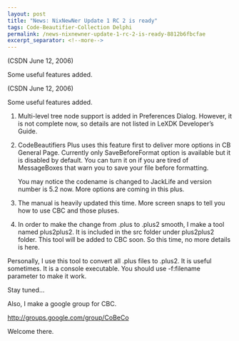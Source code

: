 ```yaml
---
layout: post
title: "News: NixNewNer Update 1 RC 2 is ready"
tags: Code-Beautifier-Collection Delphi
permalink: /news-nixnewner-update-1-rc-2-is-ready-8812b6fbcfae
excerpt_separator: <!--more-->
---
```

(CSDN June 12, 2006)

Some useful features added.
<!--more-->

(CSDN June 12, 2006)

Some useful features added.

1. Multi-level tree node support is added in Preferences Dialog. However, it is not complete now, so details are not listed in LeXDK Developer’s Guide.
1. CodeBeautifiers Plus uses this feature first to deliver more options in CB General Page. Currently only SaveBeforeFormat option is available but it is disabled by default. You can turn it on if you are tired of MessageBoxes that warn you to save your file before formatting.

   You may notice the codename is changed to JackLife and version number is 5.2 now. More options are coming in this plus.

1. The manual is heavily updated this time. More screen snaps to tell you how to use CBC and those pluses.
1. In order to make the change from .plus to .plus2 smooth, I make a tool named plus2plus2. It is included in the src folder under plus2plus2 folder. This tool will be added to CBC soon. So this time, no more details is here.

Personally, I use this tool to convert all .plus files to .plus2. It is useful sometimes. It is a console executable. You should use -f:filename parameter to make it work.

Stay tuned…

Also, I make a google group for CBC.

http://groups.google.com/group/CoBeCo

Welcome there.
